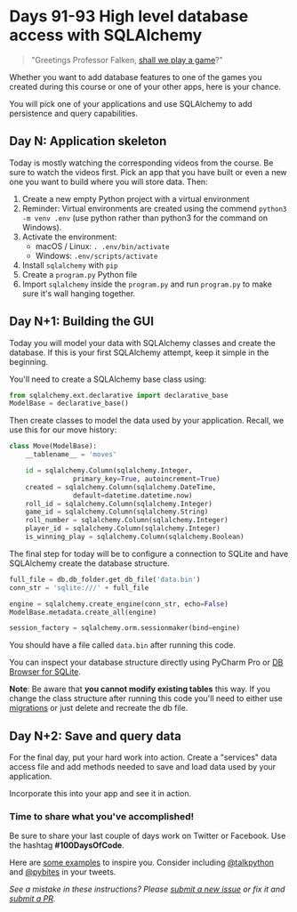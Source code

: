 # Days 91-93 High level database access with SQLAlchemy

>"Greetings Professor Falken, [shall we play a game](https://www.youtube.com/watch?v=D-9l5jSDL50)?"

Whether you want to add database features to one of the games you created during this course or one of your other apps, here is your chance.

You will pick one of your applications and use SQLAlchemy to add persistence and query capabilities.

## Day N: Application skeleton

Today is mostly watching the corresponding videos from the course. Be sure to watch the videos first. Pick an app that you have built or even a new one you want to build where you will store data. Then:

1. Create a new empty Python project with a virtual environment
2. Reminder: Virtual environments are created using the commend `python3 -m venv .env` (use python rather than python3 for the command on Windows).
3. Activate the environment:
	* macOS / Linux: `. .env/bin/activate`
	* Windows: `.env/scripts/activate`
6. Install `sqlalchemy` with `pip`
7. Create a `program.py` Python file
8. Import `sqlalchemy` inside the `program.py` and run `program.py` to make sure it's wall hanging together.

## Day N+1: Building the GUI

Today you will model your data with SQLAlchemy classes and create the database. If this is your first SQLAlchemy attempt, keep it simple in the beginning.

You'll need to create a SQLAlchemy base class using:

```python
from sqlalchemy.ext.declarative import declarative_base
ModelBase = declarative_base()
```

Then create classes to model the data used by your application. Recall, we use this for our move history:

```python
class Move(ModelBase):
    __tablename__ = 'moves'

    id = sqlalchemy.Column(sqlalchemy.Integer, 
                primary_key=True, autoincrement=True)
    created = sqlalchemy.Column(sqlalchemy.DateTime, 
                default=datetime.datetime.now)
    roll_id = sqlalchemy.Column(sqlalchemy.Integer)
    game_id = sqlalchemy.Column(sqlalchemy.String)
    roll_number = sqlalchemy.Column(sqlalchemy.Integer)
    player_id = sqlalchemy.Column(sqlalchemy.Integer)
    is_winning_play = sqlalchemy.Column(sqlalchemy.Boolean)
```

The final step for today will be to configure a connection to SQLite and have SQLAlchemy create the database structure.

```python
full_file = db.db_folder.get_db_file('data.bin')
conn_str = 'sqlite:///' + full_file

engine = sqlalchemy.create_engine(conn_str, echo=False)
ModelBase.metadata.create_all(engine)

session_factory = sqlalchemy.orm.sessionmaker(bind=engine)
```

You should have a file called `data.bin` after running this code.

You can inspect your database structure directly using PyCharm Pro or [DB Browser for SQLite](http://sqlitebrowser.org/).

**Note**: Be aware that **you cannot modify existing tables** this way. If you change the class structure after running this code you'll need to either use [migrations](https://github.com/openstack/sqlalchemy-migrate) or just delete and recreate the db file.

## Day N+2: Save and query data

For the final day, put your hard work into action. Create a "services" data access file and add methods needed to save and load data used by your application.

Incorporate this into your app and see it in action.

### Time to share what you've accomplished!

Be sure to share your last couple of days work on Twitter or Facebook. Use the hashtag **#100DaysOfCode**. 

Here are [some examples](https://twitter.com/search?q=%23100DaysOfCode) to inspire you. Consider including [@talkpython](https://twitter.com/talkpython) and [@pybites](https://twitter.com/pybites) in your tweets.

*See a mistake in these instructions? Please [submit a new issue](https://github.com/talkpython/100daysofcode-with-python-course/issues) or fix it and [submit a PR](https://github.com/talkpython/100daysofcode-with-python-course/pulls).*
